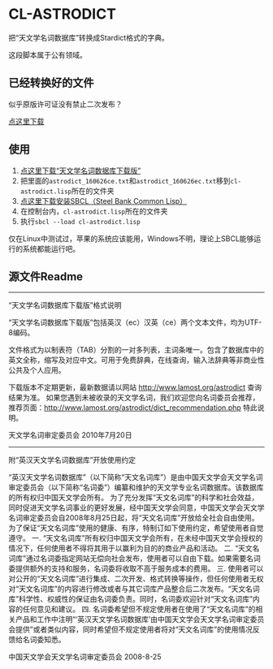 CL-ASTRODICT
============

把“天文学名词数据库”转换成Stardict格式的字典。

这段脚本属于公有领域。

已经转换好的文件
----------------

似乎原版许可证没有禁止二次发布？

[点这里下载](https://github.com/leosongwei/cl-astrodict/releases/download/r160626/astrodict_ec_ce.tar.gz)

使用
----

1. [点这里下载“天文学名词数据库下载版”](http://www.lamost.org/astrodict/dict_download.php)
2. 把里面的`astrodict_160626ce.txt`和`astrodict_160626ec.txt`移到`cl-astrodict.lisp`所在的文件夹
3. [点这里下载安装SBCL（Steel Bank Common Lisp）](http://www.sbcl.org/)
4. 在控制台内，`cl-astrodict.lisp`所在的文件夹
5. 执行`sbcl --load cl-astrodict.lisp`

仅在Linux中测试过，苹果的系统应该能用，Windows不明，理论上SBCL能够运行的系统都能运行吧。

源文件Readme
------------

-------------------------------------------------------------------------------

“天文学名词数据库下载版”格式说明

“天文学名词数据库下载版”包括英汉（ec）汉英（ce）两个文本文件，均为UTF-8编码。

文件格式为以制表符（TAB）分割的一对多列表，主词条唯一。包含了数据库中的英文全称，缩写及对应中文。可用于免费辞典，在线查询，输入法辞典等非商业性公共及个人应用。

下载版本不定期更新，最新数据请以网站 http://www.lamost.org/astrodict 查询结果为准。
如果您遇到未被收录的天文学名词，我们欢迎您向名词委员会推荐，推荐页面：http://www.lamost.org/astrodict/dict_recommendation.php
特此说明。

天文学名词审定委员会
2010年7月20日

-------------------------------------------------------------------------------

附“英汉天文学名词数据库”开放使用约定

“英汉天文学名词数据库”（以下简称“天文名词库”）是由中国天文学会天文学名词审定委员会（以下简称“名词委”）编纂和维护的天文学专业名词数据库。该数据库的所有权归中国天文学会所有。
为了充分发挥“天文名词库”的科学和社会效益，同时促进天文学名词事业的更好发展，经中国天文学会同意，中国天文学会天文学名词审定委员会自2008年8月25日起，将“天文名词库”开放给全社会自由使用。为了保证“天文名词库”使用的健康、有序，特制订如下使用约定，希望使用者自觉遵守。
一.	“天文名词库”所有权归中国天文学会所有，在未经中国天文学会授权的情况下，任何使用者不得将其用于以赢利为目的的商业产品和活动。
二.	“天文名词库”通过名词委指定网站无偿向社会发布，使用者可以自由下载。如果需要名词委提供额外的支持和服务，名词委将收取不高于服务成本的费用。
三.	使用者可以对公开的“天文名词库”进行集成、二次开发、格式转换等操作，但任何使用者无权对“天文名词库”的内容进行修改或者与其它词库产品整合后二次发布。“天文名词库”科学性、权威性的保证由名词委负责。同时，名词委欢迎针对“天文名词库”内容的任何意见和建议。
四.	名词委希望但不规定使用者在使用了“天文名词库”的相关产品和工作中注明“‘英汉天文学名词数据库’由中国天文学会天文学名词审定委员会提供”或者类似内容，同时希望但不规定使用者将对“天文名词库”的使用情况反馈给名词委知悉。


中国天文学会天文学名词审定委员会
2008-8-25
